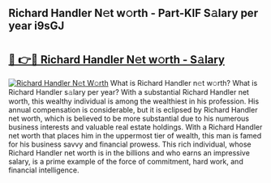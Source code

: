 ## Richard Handler N𝚎t w𝚘rth - Part-KlF S𝚊lary per year i9sGJ

# <h2><a href="http://gc1nve.nevu.top/?p=Richard+Handler">🔗 👉🔴 Richard Handler N𝚎t w𝚘rth - S𝚊lary</a></h2>

[![Richard Handler N𝚎t W𝚘rth](https://i.imgur.com/Oavwk0R.jpeg)](http://gc1nve.nevu.top/?p=Richard+Handler)
What is Richard Handler n𝚎t w𝚘rth? What is Richard Handler s𝚊lary per year?
With a substantial Richard Handler net worth, this wealthy individual is among the wealthiest in his profession. His annual compensation is considerable, but it is eclipsed by Richard Handler net worth, which is believed to be more substantial due to his numerous business interests and valuable real estate holdings. With a Richard Handler net worth that places him in the uppermost tier of wealth, this man is famed for his business savvy and financial prowess. This rich individual, whose Richard Handler net worth is in the billions and who earns an impressive salary, is a prime example of the force of commitment, hard work, and financial intelligence.
